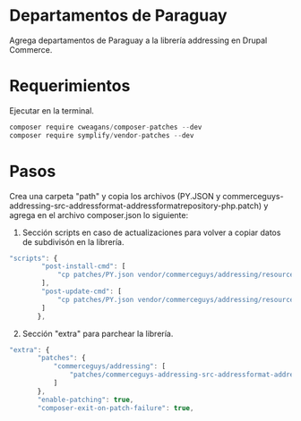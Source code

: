 # Departamentos de Paraguay
Agrega departamentos de Paraguay a la librería addressing en Drupal Commerce.
# Requerimientos
Ejecutar en la terminal.
```javascript
composer require cweagans/composer-patches --dev
composer require symplify/vendor-patches --dev
```
# Pasos
Crea una carpeta "path" y copia los archivos (PY.JSON y commerceguys-addressing-src-addressformat-addressformatrepository-php.patch) y agrega en el archivo composer.json lo siguiente:
1. Sección scripts en caso de actualizaciones para volver a copiar datos de subdivisón en la librería.
```javascript
"scripts": {
        "post-install-cmd": [
            "cp patches/PY.json vendor/commerceguys/addressing/resources/subdivision/"
        ],
        "post-update-cmd": [
            "cp patches/PY.json vendor/commerceguys/addressing/resources/subdivision/"
        ]
       },
```
 2. Sección "extra" para parchear la librería.
 ```javascript
 "extra": {
        "patches": {
            "commerceguys/addressing": [
                "patches/commerceguys-addressing-src-addressformat-addressformatrepository-php.patch"
            ]
        },
        "enable-patching": true,
        "composer-exit-on-patch-failure": true,
 ```
